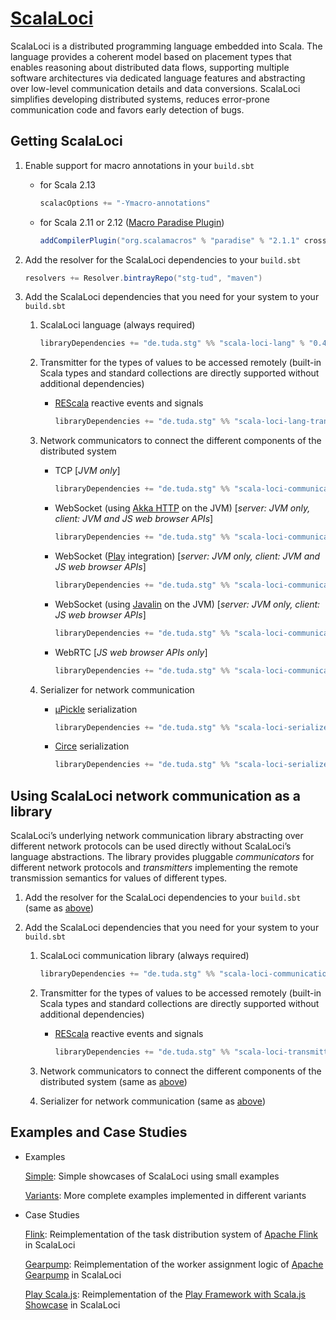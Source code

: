 # [ScalaLoci](http://scala-loci.github.io)

ScalaLoci is a distributed programming language embedded into Scala.
The language provides a coherent model based on placement types that enables
reasoning about distributed data flows, supporting multiple software
architectures via dedicated language features and abstracting over low-level
communication details and data conversions. ScalaLoci simplifies developing
distributed systems, reduces error-prone communication code and favors early
detection of bugs.


## Getting ScalaLoci

1. Enable support for macro annotations in your `build.sbt`

   * for Scala 2.13

     ```scala
     scalacOptions += "-Ymacro-annotations"
     ```

   * for Scala 2.11 or 2.12 ([Macro Paradise Plugin](http://docs.scala-lang.org/overviews/macros/paradise.html))

     ```scala
     addCompilerPlugin("org.scalamacros" % "paradise" % "2.1.1" cross CrossVersion.patch)
     ```

2. Add the resolver for the ScalaLoci dependencies to your `build.sbt`

   ```scala
   resolvers += Resolver.bintrayRepo("stg-tud", "maven")
   ```

3. Add the ScalaLoci dependencies that you need for your system to your `build.sbt`

   1. ScalaLoci language (always required)

      ```scala
      libraryDependencies += "de.tuda.stg" %% "scala-loci-lang" % "0.4.0"
      ```

   2. Transmitter for the types of values to be accessed remotely
      (built-in Scala types and standard collections are directly supported without additional dependencies)

      * [REScala](http://www.rescala-lang.com/) reactive events and signals

        ```scala
        libraryDependencies += "de.tuda.stg" %% "scala-loci-lang-transmitter-rescala" % "0.4.0"
        ```

   3. Network communicators to connect the different components of the distributed system

      * TCP [*JVM only*]
  
        ```scala
        libraryDependencies += "de.tuda.stg" %% "scala-loci-communicator-tcp" % "0.4.0"
        ```

      * WebSocket (using [Akka HTTP](http://doc.akka.io/docs/akka-http/) on the JVM) [*server: JVM only, client: JVM and JS web browser APIs*]

        ```scala
        libraryDependencies += "de.tuda.stg" %% "scala-loci-communicator-ws-akka" % "0.4.0"
        ```

      * WebSocket ([Play](http://www.playframework.com) integration) [*server: JVM only, client: JVM and JS web browser APIs*]

        ```scala
        libraryDependencies += "de.tuda.stg" %% "scala-loci-communicator-ws-akka-play" % "0.4.0"
        ```

      * WebSocket (using [Javalin](http://javalin.io) on the JVM) [*server: JVM only, client: JS web browser APIs*]

        ```scala
        libraryDependencies += "de.tuda.stg" %% "scala-loci-communicator-ws-javalin" % "0.4.0"
        ```

      * WebRTC [*JS web browser APIs only*]

        ```scala
        libraryDependencies += "de.tuda.stg" %% "scala-loci-communicator-webrtc" % "0.4.0"
        ```

   4. Serializer for network communication

      * [µPickle](http://www.lihaoyi.com/upickle/) serialization

        ```scala
        libraryDependencies += "de.tuda.stg" %% "scala-loci-serializer-upickle" % "0.4.0"
        ```

      * [Circe](http://circe.github.io/circe/) serialization

        ```scala
        libraryDependencies += "de.tuda.stg" %% "scala-loci-serializer-circe" % "0.4.0"
        ```


## Using ScalaLoci network communication as a library

ScalaLoci’s underlying network communication library abstracting over different
network protocols can be used directly without ScalaLoci’s language
abstractions. The library provides pluggable *communicators* for different
network protocols and *transmitters* implementing the remote transmission
semantics for values of different types.

1. Add the resolver for the ScalaLoci dependencies to your `build.sbt` (same as [above](#getting-scalaloci))

2. Add the ScalaLoci dependencies that you need for your system to your `build.sbt`

   1. ScalaLoci communication library (always required)

      ```scala
      libraryDependencies += "de.tuda.stg" %% "scala-loci-communication" % "0.4.0"
      ```

   2. Transmitter for the types of values to be accessed remotely
      (built-in Scala types and standard collections are directly supported without additional dependencies)

      * [REScala](http://www.rescala-lang.com/) reactive events and signals

        ```scala
        libraryDependencies += "de.tuda.stg" %% "scala-loci-transmitter-rescala" % "0.4.0"
        ```

   3. Network communicators to connect the different components of the distributed system (same as [above](#getting-scalaloci))

   4. Serializer for network communication (same as [above](#getting-scalaloci))


## Examples and Case Studies

* Examples

  [Simple](http://github.com/scala-loci/examples-simple): Simple showcases of ScalaLoci using small examples

  [Variants](http://github.com/scala-loci/examples-variants): More complete examples implemented in different variants

* Case Studies

  [Flink](http://github.com/scala-loci/case-study-flink): Reimplementation of the task distribution system of [Apache Flink](http://flink.apache.org) in ScalaLoci

  [Gearpump](http://github.com/scala-loci/case-study-gearpump): Reimplementation of the worker assignment logic of [Apache Gearpump](http://gearpump.apache.org/) in ScalaLoci

  [Play Scala.js](http://github.com/scala-loci/case-study-play-scalajs): Reimplementation of the [Play Framework with Scala.js Showcase](http://github.com/hussachai/play-scalajs-showcase) in ScalaLoci
